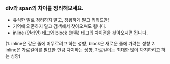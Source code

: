 ### div와 span의 차이를 정리해보세요.

- 유식한 말로 정리하지 말고, 장황하게 말고 키워드만!
- 기억에 의존하지 말고 검색해서 찾아오셔도 됩니다.
- inline (인라인) 태그와 block (블록) 태그의 차이점을 찾아오시면 됩니다.

(1. inline은 같은 줄에 머무르려고 하는 성향, block은 새로운 줄에 가려는 성향 2. inline은 가로길이를 필요한 만큼 차지하는 성향, 가로길이는 최대한 많이 차지하려고 하는 성향)
